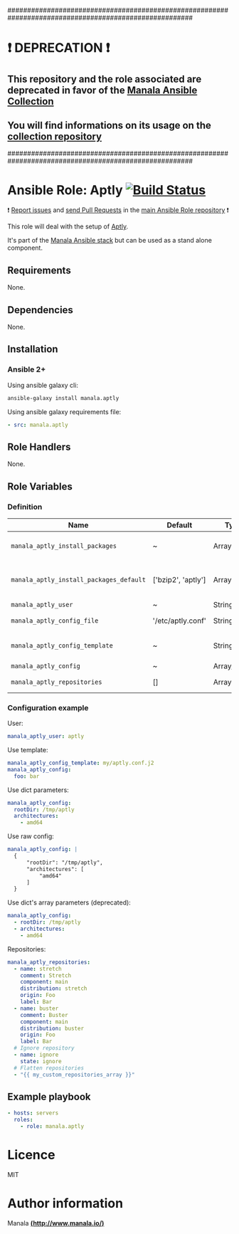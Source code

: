 #######################################################################################################

# :exclamation: DEPRECATION :exclamation:

## This repository and the role associated are deprecated in favor of the [Manala Ansible Collection](https://galaxy.ansible.com/manala/roles)

## You will find informations on its usage on the [collection repository](https://github.com/manala/ansible-roles)

#######################################################################################################

# Ansible Role: Aptly [![Build Status](https://travis-ci.org/manala/ansible-role-aptly.svg?branch=master)](https://travis-ci.org/manala/ansible-role-aptly)

:exclamation: [Report issues](https://github.com/manala/ansible-roles/issues) and [send Pull Requests](https://github.com/manala/ansible-roles/pulls) in the [main Ansible Role repository](https://github.com/manala/ansible-roles) :exclamation:

This role will deal with the setup of [Aptly](https://www.aptly.info/).

It's part of the [Manala Ansible stack](http://www.manala.io) but can be used as a stand alone component.

## Requirements

None.

## Dependencies

None.

## Installation

### Ansible 2+

Using ansible galaxy cli:

```bash
ansible-galaxy install manala.aptly
```

Using ansible galaxy requirements file:

```yaml
- src: manala.aptly
```

## Role Handlers

None.

## Role Variables

### Definition

| Name                                    | Default            | Type         | Description                            |
| --------------------------------------- | ------------------ | ------------ | -------------------------------------- |
| `manala_aptly_install_packages`         | ~                  | Array        | Dependency packages to install         |
| `manala_aptly_install_packages_default` | ['bzip2', 'aptly'] | Array        | Default dependency packages to install |
| `manala_aptly_user`                     | ~                  | String       | User                                   |
| `manala_aptly_config_file`              | '/etc/aptly.conf'  | String       | Config file path                       |
| `manala_aptly_config_template`          | ~                  | String       | Config template path                   |
| `manala_aptly_config`                   | ~                  | Array/String | Config                                 |
| `manala_aptly_repositories`             | []                 | Array        | Collection of repositories             |

### Configuration example

User:

```yaml
manala_aptly_user: aptly
```

Use template:

```yaml
manala_aptly_config_template: my/aptly.conf.j2
manala_aptly_config:
  foo: bar
```

Use dict parameters:
```yaml
manala_aptly_config:
  rootDir: /tmp/aptly
  architectures:
    - amd64
```

Use raw config:
```yaml
manala_aptly_config: |
  {
      "rootDir": "/tmp/aptly",
      "architectures": [
          "amd64"
      ]
  }
```

Use dict's array parameters (deprecated):
```yaml
manala_aptly_config:
  - rootDir: /tmp/aptly
  - architectures:
    - amd64
```

Repositories:

```yaml
manala_aptly_repositories:
  - name: stretch
    comment: Stretch
    component: main
    distribution: stretch
    origin: Foo
    label: Bar
  - name: buster
    comment: Buster
    component: main
    distribution: buster
    origin: Foo
    label: Bar
  # Ignore repository
  - name: ignore
    state: ignore
  # Flatten repositories
  - "{{ my_custom_repositories_array }}"
```

## Example playbook

 ```yaml
 - hosts: servers
   roles:
     - role: manala.aptly
 ```

# Licence

MIT

# Author information

Manala [**(http://www.manala.io/)**](http://www.manala.io)
